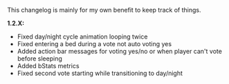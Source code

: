This changelog is mainly for my own benefit to keep track of things.

**1.2.X:**
- Fixed day/night cycle animation looping twice
- Fixed entering a bed during a vote not auto voting yes
- Added action bar messages for voting yes/no or when player can't vote before sleeping
- Added bStats metrics
- Fixed second vote starting while transitioning to day/night